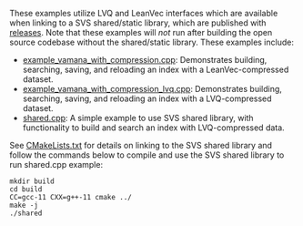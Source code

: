 <!--
  ~ Copyright 2025 Intel Corporation
  ~
  ~ Licensed under the Apache License, Version 2.0 (the "License");
  ~ you may not use this file except in compliance with the License.
  ~ You may obtain a copy of the License at
  ~
  ~     http://www.apache.org/licenses/LICENSE-2.0
  ~
  ~ Unless required by applicable law or agreed to in writing, software
  ~ distributed under the License is distributed on an "AS IS" BASIS,
  ~ WITHOUT WARRANTIES OR CONDITIONS OF ANY KIND, either express or implied.
  ~ See the License for the specific language governing permissions and
  ~ limitations under the License.
-->

These examples utilize LVQ and LeanVec interfaces which are available when linking to a SVS shared/static library, which are published with [releases](https://github.com/intel/ScalableVectorSearch/releases). Note that these examples will _not_ run after building the open source codebase without the shared/static library. These examples include:
- [example_vamana_with_compression.cpp](./example_vamana_with_compression.cpp): Demonstrates building, searching, saving, and reloading an index with a LeanVec-compressed dataset.
- [example_vamana_with_compression_lvq.cpp](./example_vamana_with_compression_lvq.cpp): Demonstrates building, searching, saving, and reloading an index with a LVQ-compressed dataset.
- [shared.cpp](./shared.cpp): A simple example to use SVS shared library, with functionality to build and search an index with LVQ-compressed data.

See [CMakeLists.txt](./CMakeLists.txt) for details on linking to the SVS shared library and follow the commands below to compile and use the SVS shared library to run shared.cpp example:

```
mkdir build
cd build
CC=gcc-11 CXX=g++-11 cmake ../
make -j
./shared
```
